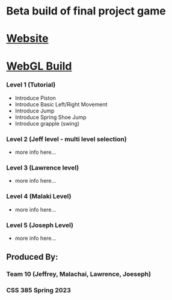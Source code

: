 # Beta build of final project game

# [Website](https://jeffcaruso.github.io/css385-SpringRunners/)

# [WebGL Build](https://jeffcaruso.github.io/css385-SpringRunners/JeffMasterBuild/)


### Level 1 (Tutorial)
- Introduce Piston
- Introduce Basic Left/Right Movement
- Introduce Jump
- Introduce Spring Shoe Jump
- Introduce grapple (swing)

### Level 2 (Jeff level - multi level selection)
- more info here...

### Level 3 (Lawrence level)
- more info here...

### Level 4 (Malaki Level)
- more info here...

### Level 5 (Joseph Level)
- more info here...


## Produced By:
### Team 10 (Jeffrey, Malachai, Lawrence, Joeseph)
### CSS 385 Spring 2023
